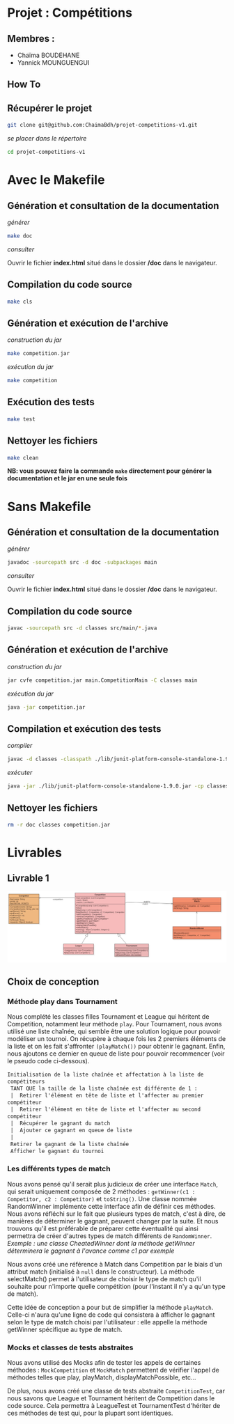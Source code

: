 # Projet : Compétitions

## Membres :

* Chaïma BOUDEHANE
* Yannick MOUNGUENGUI


## How To  

## Récupérer le projet  

```bash
git clone git@github.com:ChaimaBdh/projet-competitions-v1.git
```

*se placer dans le répertoire*  

```bash
cd projet-competitions-v1
```

# Avec le Makefile

## Génération et consultation de la documentation  

*générer*

```bash
make doc
```  

*consulter*

Ouvrir le fichier **index.html** situé dans le dossier **/doc** dans le navigateur.    

## Compilation du code source  

```bash
make cls
```

## Génération et exécution de l'archive

*construction du jar*  

```bash
make competition.jar
```  

*exécution du jar*  

```bash
make competition
```

## Exécution des tests  

```bash
make test
```

## Nettoyer les fichiers  

```bash
make clean
```  

**NB: vous pouvez faire la commande `make` directement pour générer la documentation et le jar en une seule fois**    


# Sans Makefile  

## Génération et consultation de la documentation  

*générer*  

```bash
javadoc -sourcepath src -d doc -subpackages main
```

*consulter*    
  
Ouvrir le fichier **index.html** situé dans le dossier **/doc** dans le navigateur.


## Compilation du code source  

```bash
javac -sourcepath src -d classes src/main/*.java
```

## Génération et exécution de l'archive

*construction du jar*  

```bash
jar cvfe competition.jar main.CompetitionMain -C classes main
```  

*exécution du jar*  

```bash
java -jar competition.jar
```

## Compilation et exécution des tests  

*compiler*  

```bash
javac -d classes -classpath ./lib/junit-platform-console-standalone-1.9.0.jar ./src/main/*.java  ./src/main/competitions/*.java ./src/main/strategy/*.java ./src/main/exceptions/*.java ./src/main/util/*.java ./test/main/*.java ./test/main/competitions/*.java ./test/main/mocks/*.java ./test/main/strategy/*.java
```

*exécuter*  

```bash
java -jar ./lib/junit-platform-console-standalone-1.9.0.jar -cp classes --scan-classpath --disable-banner
```  

## Nettoyer les fichiers  

```bash  
rm -r doc classes competition.jar
```

# Livrables  

## Livrable 1

![](uml/UML-livrable1.jpg)    

## Choix de conception  

### Méthode play dans Tournament

Nous complété les classes filles Tournament et League qui héritent de Competition, notamment leur méthode `play`.
Pour Tournament, nous avons utilisé une liste chaînée, qui semble être une solution logique pour pouvoir modéliser un tournoi. On récupère à chaque fois les 2 premiers éléments de la liste et on les fait s'affronter `(playMatch())` pour obtenir le gagnant. Enfin, nous ajoutons ce dernier en queue de liste pour pouvoir recommencer (voir le pseudo code ci-dessous).


```
Initialisation de la liste chaînée et affectation à la liste de compétiteurs
 TANT QUE la taille de la liste chaînée est différente de 1 :  
 |  Retirer l'élément en tête de liste et l'affecter au premier compétiteur
 |  Retirer l'élément en tête de liste et l'affecter au second compétiteur
 |  Récupérer le gagnant du match
 |  Ajouter ce gagnant en queue de liste
 |      
 Retirer le gagnant de la liste chaînée
 Afficher le gagnant du tournoi
```  


### Les différents types de match

Nous avons pensé qu'il serait plus judicieux de créer une interface `Match`, qui serait uniquement composée de 2 méthodes : `getWinner(c1 : Competitor, c2 : Competitor)` et `toString()`. Une classe nommée RandomWinner implémente cette interface afin de définir ces méthodes. Nous avons réfléchi sur le fait que plusieurs types de match, c'est à dire, de manières de déterminer le gagnant, peuvent changer par la suite. Et nous trouvons qu'il est préférable de préparer cette éventualité qui ainsi permettra de créer d'autres types de match différents de `RandomWinner`.
*Exemple : une classe CheatedWinner dont la méthode getWinner déterminera le gagnant à l'avance comme c1 par exemple*  


Nous avons créé une référence à Match dans Competition par le biais d'un attribut match (initialisé à `null` dans le constructeur).
La méthode selectMatch() permet à l'utilisateur de choisir le type de match qu'il souhaite pour n'importe quelle compétition (pour l'instant il n'y a qu'un type de match).  

Cette idée de conception a pour but de simplifier la méthode `playMatch`. Celle-ci n'aura qu'une ligne de code qui consistera à afficher le gagnant selon le type de match choisi par l'utilisateur : elle appelle la méthode getWinner spécifique au type de match.   

  
### Mocks et classes de tests abstraites  

Nous avons utilisé des Mocks afin de tester les appels de certaines méthodes : `MockCompetition` et `MockMatch` permettent de vérifier l'appel de méthodes telles que play, playMatch, displayMatchPossible, etc...

De plus, nous avons créé une classe de tests abstraite `CompetitionTest`, car nous savons que League et Tournament héritent de Competition dans le code source. Cela permettra à LeagueTest et TournamentTest d'hériter de ces méthodes de test qui, pour la plupart sont identiques. 


